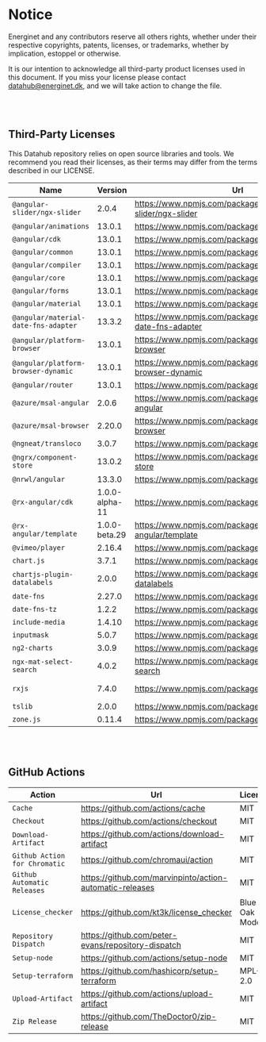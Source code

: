 # Notice

Energinet and any contributors reserve all others rights, whether under their respective copyrights, patents, licenses, or trademarks, whether by implication, estoppel or otherwise.

It is our intention to acknowledge all third-party product licenses used in this document. If you miss your license please contact datahub@energinet.dk, and we will take action to change the file.

<br>
<br>

## Third-Party Licenses

This Datahub repository relies on open source libraries and tools. We recommend you read their licenses, as their terms may differ from the terms described in our LICENSE.

| Name                                 | Version        | Url                                                                | License    |
| ------------------------------------ | -------------- | ------------------------------------------------------------------ | ---------- |
| `@angular-slider/ngx-slider`         | 2.0.4          | <https://www.npmjs.com/package/@angular-slider/ngx-slider>         | MIT        |
| `@angular/animations`                | 13.0.1         | <https://www.npmjs.com/package/@angular/animations>                | MIT        |
| `@angular/cdk`                       | 13.0.1         | <https://www.npmjs.com/package/@angular/cdk>                       | MIT        |
| `@angular/common`                    | 13.0.1         | <https://www.npmjs.com/package/@angular/common>                    | MIT        |
| `@angular/compiler`                  | 13.0.1         | <https://www.npmjs.com/package/@angular/compiler>                  | MIT        |
| `@angular/core`                      | 13.0.1         | <https://www.npmjs.com/package/@angular/core>                      | MIT        |
| `@angular/forms`                     | 13.0.1         | <https://www.npmjs.com/package/@angular/forms>                     | MIT        |
| `@angular/material`                  | 13.0.1         | <https://www.npmjs.com/package/@angular/material>                  | MIT        |
| `@angular/material-date-fns-adapter` | 13.3.2         | <https://www.npmjs.com/package/@angular/material-date-fns-adapter> | MIT        |
| `@angular/platform-browser`          | 13.0.1         | <https://www.npmjs.com/package/@angular/platform-browser>          | MIT        |
| `@angular/platform-browser-dynamic`  | 13.0.1         | <https://www.npmjs.com/package/@angular/platform-browser-dynamic>  | MIT        |
| `@angular/router`                    | 13.0.1         | <https://www.npmjs.com/package/@angular/router>                    | MIT        |
| `@azure/msal-angular`                | 2.0.6          | <https://www.npmjs.com/package/@azure/msal-angular>                | MIT        |
| `@azure/msal-browser`                | 2.20.0         | <https://www.npmjs.com/package/@azure/msal-browser>                | MIT        |
| `@ngneat/transloco`                  | 3.0.7          | <https://www.npmjs.com/package/@ngneat/transloco>                  | MIT        |
| `@ngrx/component-store`              | 13.0.2         | <https://www.npmjs.com/package/@ngrx/component-store>              | MIT        |
| `@nrwl/angular`                      | 13.3.0         | <https://www.npmjs.com/package/@nrwl/angular>                      | MIT        |
| `@rx-angular/cdk`                    | 1.0.0-alpha-11 | <https://www.npmjs.com/package/@rx-angular/cdk>                    | MIT        |
| `@rx-angular/template`               | 1.0.0-beta.29  | <https://www.npmjs.com/package/@rx-angular/template>               | MIT        |
| `@vimeo/player`                      | 2.16.4         | <https://www.npmjs.com/package/@vimeo/player>                      | MIT        |
| `chart.js`                           | 3.7.1          | <https://www.npmjs.com/package/chart.js>                           | MIT        |
| `chartjs-plugin-datalabels`          | 2.0.0          | <https://www.npmjs.com/package/chartjs-plugin-datalabels>          | MIT        |
| `date-fns`                           | 2.27.0         | <https://www.npmjs.com/package/date-fns>                           | MIT        |
| `date-fns-tz`                        | 1.2.2          | <https://www.npmjs.com/package/date-fns-tz>                        | MIT        |
| `include-media`                      | 1.4.10         | <https://www.npmjs.com/package/include-media>                      | MIT        |
| `inputmask`                          | 5.0.7          | <https://www.npmjs.com/package/inputmask>                          | MIT        |
| `ng2-charts`                         | 3.0.9          | <https://www.npmjs.com/package/ng2-charts>                         | ISC        |
| `ngx-mat-select-search`              | 4.0.2          | <https://www.npmjs.com/package/ngx-mat-select-search>              | MIT        |
| `rxjs`                               | 7.4.0          | <https://www.npmjs.com/package/rxjs>                               | Apache-2.0 |
| `tslib`                              | 2.0.0          | <https://www.npmjs.com/package/tslib>                              | 0BSD       |
| `zone.js`                            | 0.11.4         | <https://www.npmjs.com/package/zone.js>                            | MIT        |

<br>
<br>

## GitHub Actions

| Action                        | Url                                                        | License        |
| ----------------------------- | ---------------------------------------------------------- | -------------- |
| `Cache`                       | <https://github.com/actions/cache>                         | MIT            |
| `Checkout`                    | <https://github.com/actions/checkout>                      | MIT            |
| `Download-Artifact`           | <https://github.com/actions/download-artifact>             | MIT            |
| `Github Action for Chromatic` | <https://github.com/chromaui/action>                       | MIT            |
| `Github Automatic Releases`   | <https://github.com/marvinpinto/action-automatic-releases> | MIT            |
| `License_checker`             | <https://github.com/kt3k/license_checker>                  | Blue Oak Model |
| `Repository Dispatch`         | <https://github.com/peter-evans/repository-dispatch>       | MIT            |
| `Setup-node`                  | <https://github.com/actions/setup-node>                    | MIT            |
| `Setup-terraform`             | <https://github.com/hashicorp/setup-terraform>             | MPL-2.0        |
| `Upload-Artifact`             | <https://github.com/actions/upload-artifact>               | MIT            |
| `Zip Release`                 | <https://github.com/TheDoctor0/zip-release>                | MIT            |
